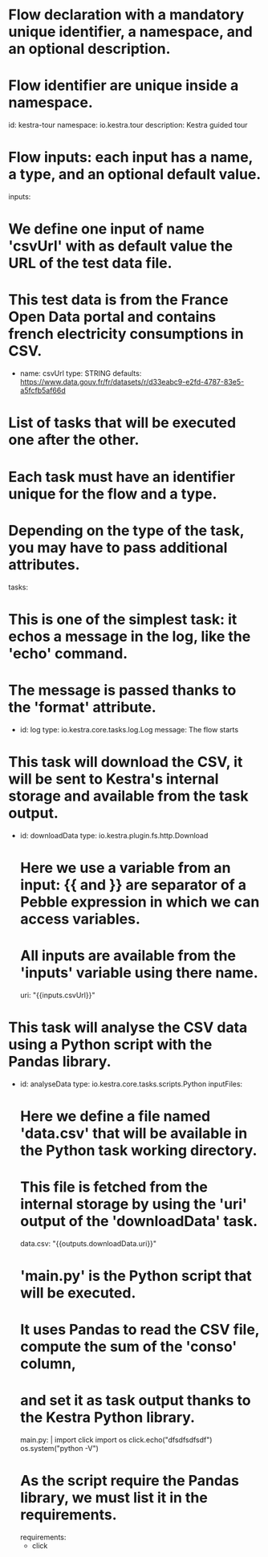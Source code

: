 # Flow declaration with a mandatory unique identifier, a namespace, and an optional description.
# Flow identifier are unique inside a namespace.
id: kestra-tour
namespace: io.kestra.tour
description: Kestra guided tour
# Flow inputs: each input has a name, a type, and an optional default value.
inputs:
# We define one input of name 'csvUrl' with as default value the URL of the test data file.
# This test data is from the France Open Data portal and contains french electricity consumptions in CSV.
- name: csvUrl
  type: STRING
  defaults: https://www.data.gouv.fr/fr/datasets/r/d33eabc9-e2fd-4787-83e5-a5fcfb5af66d
# List of tasks that will be executed one after the other.
# Each task must have an identifier unique for the flow and a type.
# Depending on the type of the task, you may have to pass additional attributes.
tasks:
# This is one of the simplest task: it echos a message in the log, like the 'echo' command.
# The message is passed thanks to the 'format' attribute.
- id: log
  type: io.kestra.core.tasks.log.Log
  message: The flow starts
# This task will download the CSV, it will be sent to Kestra's internal storage and available from the task output.
- id: downloadData
  type: io.kestra.plugin.fs.http.Download
  # Here we use a variable from an input: {{ and }} are separator of a Pebble expression in which we can access variables.
  # All inputs are available from the 'inputs' variable using there name.
  uri: "{{inputs.csvUrl}}"
# This task will analyse the CSV data using a Python script with the Pandas library.
- id: analyseData
  type: io.kestra.core.tasks.scripts.Python
  inputFiles:
  # Here we define a file named 'data.csv' that will be available in the Python task working directory.
  # This file is fetched from the internal storage by using the 'uri' output of the 'downloadData' task.
  data.csv: "{{outputs.downloadData.uri}}"
  # 'main.py' is the Python script that will be executed.
  # It uses Pandas to read the CSV file, compute the sum of the 'conso' column,
  # and set it as task output thanks to the Kestra Python library.
  main.py: |
  import click
  import os
  click.echo("dfsdfsdfsdf")
  os.system("python -V")
  # As the script require the Pandas library, we must list it in the requirements.
  requirements:
    - click
